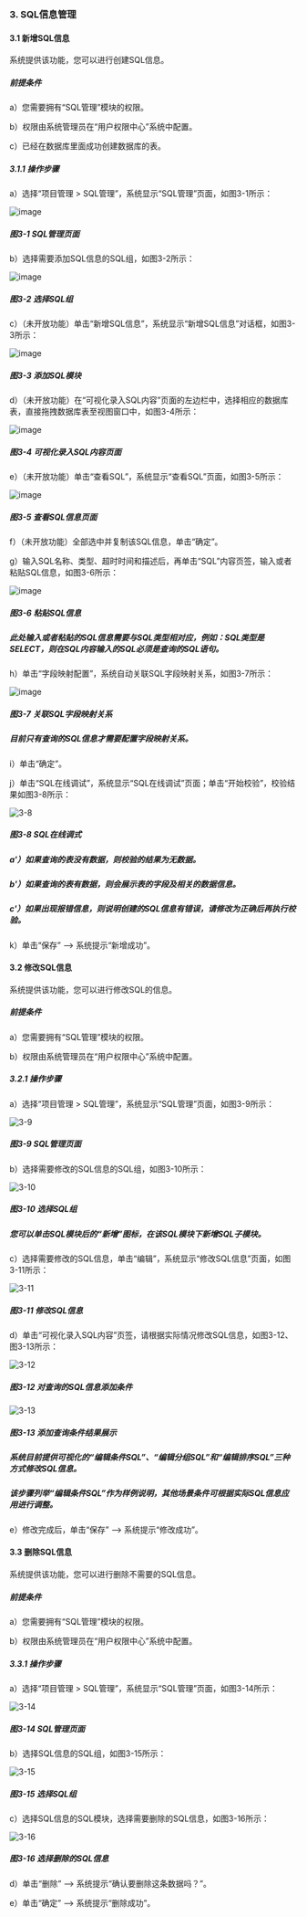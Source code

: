 ### 3. SQL信息管理

#### 3.1 新增SQL信息

系统提供该功能，您可以进行创建SQL信息。

##### 前提条件

a）您需要拥有“SQL管理”模块的权限。

b）权限由系统管理员在“用户权限中心”系统中配置。

c）已经在数据库里面成功创建数据库的表。

##### 3.1.1 操作步骤

a）选择“项目管理 > SQL管理”，系统显示“SQL管理”页面，如图3-1所示：

![image](https://user-images.githubusercontent.com/79617492/170645240-520d7d9f-b25e-42a2-9fc7-266194128873.png)

##### 图3-1 SQL管理页面

b）选择需要添加SQL信息的SQL组，如图3-2所示：

![image](https://user-images.githubusercontent.com/79617492/170645282-2e3deca2-7d67-46d9-a701-ae0b20949909.png)

##### 图3-2 选择SQL组

c）（未开放功能）单击“新增SQL信息”，系统显示“新增SQL信息”对话框，如图3-3所示：

![image](https://user-images.githubusercontent.com/79617492/170645299-eefe7455-9ef9-4a58-bff5-31f54699f38b.png)

##### 图3-3 添加SQL模块

d）（未开放功能）在“可视化录入SQL内容”页面的左边栏中，选择相应的数据库表，直接拖拽数据库表至视图窗口中，如图3-4所示：

![image](https://user-images.githubusercontent.com/79617492/170645330-bc32679e-c844-4193-87a5-06ae9533616a.png)

##### 图3-4 可视化录入SQL内容页面

e）（未开放功能）单击“查看SQL”，系统显示“查看SQL”页面，如图3-5所示：

![image](https://user-images.githubusercontent.com/79617492/170645345-bb97f684-0fff-4816-a4f7-c72b29aac5fe.png)

##### 图3-5 查看SQL信息页面

f）（未开放功能）全部选中并复制该SQL信息，单击“确定”。

g）输入SQL名称、类型、超时时间和描述后，再单击“SQL”内容页签，输入或者粘贴SQL信息，如图3-6所示：

![image](https://user-images.githubusercontent.com/79617492/170645354-85387634-d06c-443f-8c6d-e8b4af42834f.png)

##### 图3-6 粘贴SQL信息

##### 此处输入或者粘贴的SQL信息需要与SQL类型相对应，例如：SQL类型是SELECT，则在SQL内容输入的SQL必须是查询的SQL语句。

h）单击“字段映射配置”，系统自动关联SQL字段映射关系，如图3-7所示：

![image](https://user-images.githubusercontent.com/79617492/170645368-9be6078b-019e-4df3-a143-f3e181d81338.png)

##### 图3-7 关联SQL字段映射关系

##### 目前只有查询的SQL信息才需要配置字段映射关系。

i）单击“确定”。

j）单击“SQL在线调试”，系统显示“SQL在线调试”页面；单击“开始校验”，校验结果如图3-8所示：

![3-8](https://www.feisuanyz.com/fsimage/zc-image/9-29_img.png)

##### 图3-8 SQL在线调式

##### a'）如果查询的表没有数据，则校验的结果为无数据。

##### b'）如果查询的表有数据，则会展示表的字段及相关的数据信息。

##### c'）如果出现报错信息，则说明创建的SQL信息有错误，请修改为正确后再执行校验。

k）单击“保存” --> 系统提示“新增成功”。

#### 3.2 修改SQL信息

系统提供该功能，您可以进行修改SQL的信息。

##### 前提条件

a）您需要拥有“SQL管理”模块的权限。

b）权限由系统管理员在“用户权限中心”系统中配置。

##### 3.2.1 操作步骤

a）选择“项目管理 > SQL管理”，系统显示“SQL管理”页面，如图3-9所示：

![3-9](https://www.feisuanyz.com/fsimage/zc-image/cz_12-1_img.png)

##### 图3-9 SQL管理页面

b）选择需要修改的SQL信息的SQL组，如图3-10所示：

![3-10](https://www.feisuanyz.com/fsimage/zc-image/cz_12-2_img.png)

##### 图3-10 选择SQL组

##### 您可以单击SQL模块后的“新增”图标，在该SQL模块下新增SQL子模块。

c）选择需要修改的SQL信息，单击“编辑”，系统显示“修改SQL信息”页面，如图3-11所示：

![3-11](https://www.feisuanyz.com/fsimage/zc-image/cz_12-3_img.png)

##### 图3-11 修改SQL信息

d）单击“可视化录入SQL内容”页签，请根据实际情况修改SQL信息，如图3-12、图3-13所示：

![3-12](https://www.feisuanyz.com/fsimage/zc-image/cz_12-4_img.png)

##### 图3-12 对查询的SQL信息添加条件

![3-13](https://www.feisuanyz.com/fsimage/zc-image/cz_12-5_img.png)

##### 图3-13 添加查询条件结果展示

##### 系统目前提供可视化的“编辑条件SQL”、“编辑分组SQL”和“编辑排序SQL”三种方式修改SQL信息。

##### 该步骤列举“编辑条件SQL”作为样例说明，其他场景条件可根据实际SQL信息应用进行调整。

e）修改完成后，单击“保存” --> 系统提示“修改成功”。

#### 3.3 删除SQL信息

系统提供该功能，您可以进行删除不需要的SQL信息。

##### 前提条件

a）您需要拥有“SQL管理”模块的权限。

b）权限由系统管理员在“用户权限中心”系统中配置。

##### 3.3.1 操作步骤

a）选择“项目管理 > SQL管理”，系统显示“SQL管理”页面，如图3-14所示：

![3-14](https://www.feisuanyz.com/fsimage/zc-image/cz_12-6_img.png)

##### 图3-14 SQL管理页面

b）选择SQL信息的SQL组，如图3-15所示：

![3-15](https://www.feisuanyz.com/fsimage/zc-image/cz_12-7_img.png)

##### 图3-15 选择SQL组

c）选择SQL信息的SQL模块，选择需要删除的SQL信息，如图3-16所示：

![3-16](https://www.feisuanyz.com/fsimage/zc-image/cz_12-8_img.png)

##### 图3-16 选择删除的SQL信息

d）单击“删除” --> 系统提示“确认要删除这条数据吗？”。

e）单击“确定” --> 系统提示“删除成功”。
